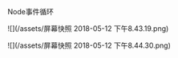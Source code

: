 Node事件循环

![](/assets/屏幕快照 2018-05-12 下午8.43.19.png)



![](/assets/屏幕快照 2018-05-12 下午8.44.30.png)

















